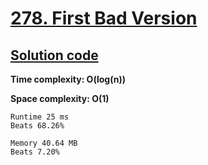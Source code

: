 # [278. First Bad Version](https://leetcode.com/problems/first-bad-version/)

## [Solution code](https://github.com/alexengrig/leetcode/blob/main/src/main/java/dev/alexengrig/leetcode/_278_first_bad_version/Solution.java)

**Time complexity: O(log(n))**

**Space complexity: O(1)**

```
Runtime 25 ms
Beats 68.26%

Memory 40.64 MB
Beats 7.20%
```
